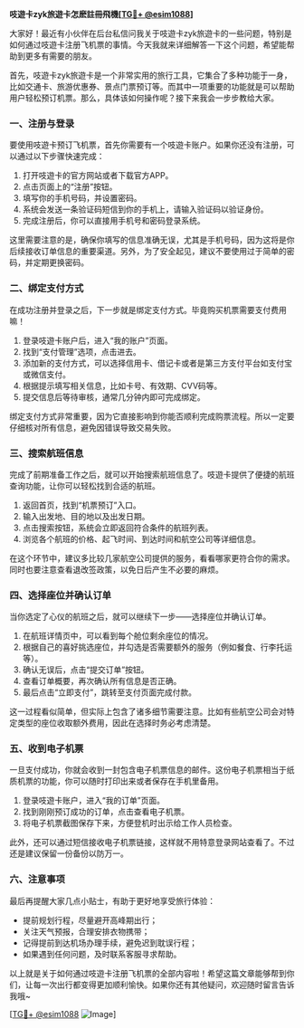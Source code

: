 **吱遊卡zyk旅遊卡怎麽註冊飛機[[TG💪+ @esim1088](https://t.me/s/esim1088)]**

大家好！最近有小伙伴在后台私信问我关于吱遊卡zyk旅遊卡的一些问题，特别是如何通过吱遊卡注册飞机票的事情。今天我就来详细解答一下这个问题，希望能帮助到更多有需要的朋友。

首先，吱遊卡zyk旅遊卡是一个非常实用的旅行工具，它集合了多种功能于一身，比如交通卡、旅游优惠券、景点门票预订等。而其中一项重要的功能就是可以帮助用户轻松预订机票。那么，具体该如何操作呢？接下来我会一步步教给大家。

### 一、注册与登录

要使用吱遊卡预订飞机票，首先你需要有一个吱遊卡账户。如果你还没有注册，可以通过以下步骤快速完成：

1. 打开吱遊卡的官方网站或者下载官方APP。
2. 点击页面上的“注册”按钮。
3. 填写你的手机号码，并设置密码。
4. 系统会发送一条验证码短信到你的手机上，请输入验证码以验证身份。
5. 完成注册后，你可以直接用手机号和密码登录系统。

这里需要注意的是，确保你填写的信息准确无误，尤其是手机号码，因为这将是你后续接收订单信息的重要渠道。另外，为了安全起见，建议不要使用过于简单的密码，并定期更换密码。

### 二、绑定支付方式

在成功注册并登录之后，下一步就是绑定支付方式。毕竟购买机票需要支付费用嘛！

1. 登录吱遊卡账户后，进入“我的账户”页面。
2. 找到“支付管理”选项，点击进去。
3. 添加新的支付方式，可以选择信用卡、借记卡或者是第三方支付平台如支付宝或微信支付。
4. 根据提示填写相关信息，比如卡号、有效期、CVV码等。
5. 提交信息后等待审核，通常几分钟内即可完成绑定。

绑定支付方式非常重要，因为它直接影响到你能否顺利完成购票流程。所以一定要仔细核对所有信息，避免因错误导致交易失败。

### 三、搜索航班信息

完成了前期准备工作之后，就可以开始搜索航班信息了。吱遊卡提供了便捷的航班查询功能，让你可以轻松找到合适的航班。

1. 返回首页，找到“机票预订”入口。
2. 输入出发地、目的地以及出发日期。
3. 点击搜索按钮，系统会立即返回符合条件的航班列表。
4. 浏览各个航班的价格、起飞时间、到达时间和航空公司等详细信息。

在这个环节中，建议多比较几家航空公司提供的服务，看看哪家更符合你的需求。同时也要注意查看退改签政策，以免日后产生不必要的麻烦。

### 四、选择座位并确认订单

当你选定了心仪的航班之后，就可以继续下一步——选择座位并确认订单。

1. 在航班详情页中，可以看到每个舱位剩余座位的情况。
2. 根据自己的喜好挑选座位，并勾选是否需要额外的服务（例如餐食、行李托运等）。
3. 确认无误后，点击“提交订单”按钮。
4. 查看订单概要，再次确认所有信息是否正确。
5. 最后点击“立即支付”，跳转至支付页面完成付款。

这一过程看似简单，但实际上包含了诸多细节需要注意。比如有些航空公司会对特定类型的座位收取额外费用，因此在选择时务必考虑清楚。

### 五、收到电子机票

一旦支付成功，你就会收到一封包含电子机票信息的邮件。这份电子机票相当于纸质机票的功能，你可以随时打印出来或者保存在手机里备用。

1. 登录吱遊卡账户，进入“我的订单”页面。
2. 找到刚刚预订成功的订单，点击查看电子机票。
3. 将电子机票截图保存下来，方便登机时出示给工作人员检查。

此外，还可以通过短信接收电子机票链接，这样就不用特意登录网站查看了。不过还是建议保留一份备份以防万一。

### 六、注意事项

最后再提醒大家几点小贴士，有助于更好地享受旅行体验：

- 提前规划行程，尽量避开高峰期出行；
- 关注天气预报，合理安排衣物携带；
- 记得提前到达机场办理手续，避免迟到耽误行程；
- 如果遇到任何问题，及时联系客服寻求帮助。

以上就是关于如何通过吱遊卡注册飞机票的全部内容啦！希望这篇文章能够帮到你们，让每一次出行都变得更加顺利愉快。如果你还有其他疑问，欢迎随时留言告诉我哦~

[[TG💪+ @esim1088](https://t.me/s/esim1088) ![Image](https://i.postimg.cc/4NQfJmqS/Snipaste-2025-05-13-00-14-12.png)]